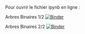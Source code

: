 Pour ouvrir le fichier ipynb en ligne :

Arbres Binaires 1/2
[![Binder](https://mybinder.org/badge_logo.svg)](https://mybinder.org/v2/gh/ThomasLENNE/terminale-nsi-cours/master?filepath=07_Arbres_binaires%2FArbres_Binaires_1.ipynb)

Arbres Binaires 2/2
[![Binder](https://mybinder.org/badge_logo.svg)](https://mybinder.org/v2/gh/ThomasLENNE/terminale-nsi-cours/master?filepath=07_Arbres_binaires%2FArbres_Binaires_2.ipynb)